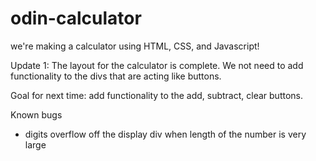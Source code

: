 # odin-calculator

we're making a calculator using HTML, CSS, and Javascript!

Update 1:
The layout for the calculator is complete. We not need to add functionality to the divs that are acting like buttons.

Goal for next time: add functionality to the add, subtract, clear buttons.

Known bugs 
- digits overflow off the display div when length of the number is very large